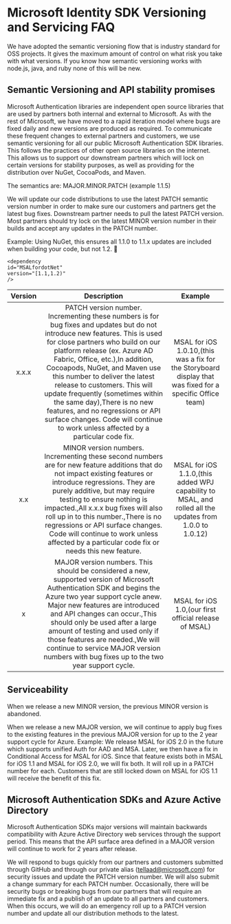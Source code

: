 # Microsoft Identity SDK Versioning and Servicing FAQ

We have adopted the semantic versioning flow that is industry standard for OSS projects. It gives the maximum amount of control on what risk you take with what versions. If you know how semantic versioning works with node.js, java, and ruby none of this will be new.

## Semantic Versioning and API stability promises

Microsoft Authentication libraries are independent open source libraries that are used by partners both internal and external to Microsoft. As with the rest of Microsoft, we have moved to a rapid iteration model where bugs are fixed daily and new versions are produced as required. To communicate these frequent changes to external partners and customers, we use semantic versioning for all our public Microsoft Authentication SDK libraries. This follows the practices of other open source libraries on the internet. This allows us to support our downstream partners which will lock on certain versions for stability purposes, as well as providing for the distribution over NuGet, CocoaPods, and Maven. 

The semantics are: MAJOR.MINOR.PATCH (example 1.1.5)

We will update our code distributions to use the latest PATCH semantic version number in order to make sure our customers and partners get the latest bug fixes. Downstream partner needs to pull the latest PATCH version. Most partners should try lock on the latest MINOR version number in their builds and accept any updates in the PATCH number.

Example:
Using NuGet, this ensures all 1.1.0 to 1.1.x updates are included when building your code, but not 1.2. 

```
<dependency
id="MSALfordotNet"
version="[1.1,1.2)"
/>
```

| Version |                                                                                                                                                                                                                                                            Description                                                                                                                                                                                                                                                            |                                                  Example                                                  |
|:-------:|:---------------------------------------------------------------------------------------------------------------------------------------------------------------------------------------------------------------------------------------------------------------------------------------------------------------------------------------------------------------------------------------------------------------------------------------------------------------------------------------------------------------------------------:|:---------------------------------------------------------------------------------------------------------:|
| x.x.x   | PATCH version number. Incrementing these numbers is for bug fixes and updates but do not introduce new features. This is used for close partners who build on our platform release (ex. Azure AD Fabric, Office, etc.),In addition, Cocoapods, NuGet, and Maven use this number to deliver the latest release to customers. This will update frequently (sometimes within the same day),There is no new features, and no regressions or API surface changes. Code will continue to work unless affected by a particular code fix. | MSAL for iOS 1.0.10,(this was a fix for the Storyboard display that was fixed for a specific Office team) |
| x.x     | MINOR version numbers. Incrementing these second numbers are for new feature additions that do not impact existing features or introduce regressions. They are purely additive, but may require testing to ensure nothing is impacted.,All x.x.x bug fixes will also roll up in to this number.,There is no regressions or API surface changes. Code will continue to work unless affected by a particular code fix or needs this new feature.                                                                                    | MSAL for iOS 1.1.0,(this added WPJ capability to MSAL, and rolled all the updates from 1.0.0 to 1.0.12)   |
| x       | MAJOR version numbers. This should be considered a new, supported version of Microsoft Authentication SDK and begins the Azure two year support cycle anew. Major new features are introduced and API changes can occur.,This should only be used after a large amount of testing and used only if those features are needed.,We will continue to service MAJOR version numbers with bug fixes up to the two year support cycle.                                                                                                        | MSAL for iOS 1.0,(our first official release of MSAL)                                                     |

## Serviceability

When we release a new MINOR version, the previous MINOR version is abandoned.

When we release a new MAJOR version, we will continue to apply bug fixes to the existing features in the previous MAJOR version for up to the 2 year support cycle for Azure.
Example: We release MSAL for iOS 2.0 in the future which supports unified Auth for AAD and MSA. Later, we then have a fix in Conditional Access for MSAL for iOS. Since that feature exists both in MSAL for iOS 1.1 and MSAL for iOS 2.0, we will fix both. It will roll up in a PATCH number for each. Customers that are still locked down on MSAL for iOS 1.1 will receive the benefit of this fix.

## Microsoft Authentication SDKs and Azure Active Directory

Microsoft Authentication SDKs major versions will maintain backwards compatibility with Azure Active Directory web services through the support period. This means that the API surface area defined in a MAJOR version will continue to work for 2 years after release.

We will respond to bugs quickly from our partners and customers submitted through GitHub and through our private alias (tellaad@microsoft.com) for security issues and update the PATCH version number. We will also submit a change summary for each PATCH number.
Occasionally, there will be security bugs or breaking bugs from our partners that will require an immediate fix and a publish of an update to all partners and customers. When this occurs, we will do an emergency roll up to a PATCH version number and update all our distribution methods to the latest.

